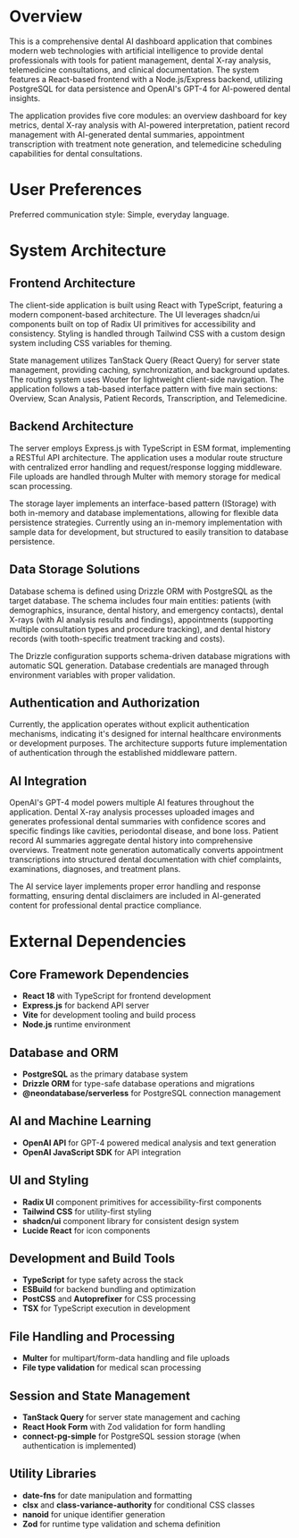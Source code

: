 # Overview

This is a comprehensive dental AI dashboard application that combines modern web technologies with artificial intelligence to provide dental professionals with tools for patient management, dental X-ray analysis, telemedicine consultations, and clinical documentation. The system features a React-based frontend with a Node.js/Express backend, utilizing PostgreSQL for data persistence and OpenAI's GPT-4 for AI-powered dental insights.

The application provides five core modules: an overview dashboard for key metrics, dental X-ray analysis with AI-powered interpretation, patient record management with AI-generated dental summaries, appointment transcription with treatment note generation, and telemedicine scheduling capabilities for dental consultations.

# User Preferences

Preferred communication style: Simple, everyday language.

# System Architecture

## Frontend Architecture
The client-side application is built using React with TypeScript, featuring a modern component-based architecture. The UI leverages shadcn/ui components built on top of Radix UI primitives for accessibility and consistency. Styling is handled through Tailwind CSS with a custom design system including CSS variables for theming.

State management utilizes TanStack Query (React Query) for server state management, providing caching, synchronization, and background updates. The routing system uses Wouter for lightweight client-side navigation. The application follows a tab-based interface pattern with five main sections: Overview, Scan Analysis, Patient Records, Transcription, and Telemedicine.

## Backend Architecture
The server employs Express.js with TypeScript in ESM format, implementing a RESTful API architecture. The application uses a modular route structure with centralized error handling and request/response logging middleware. File uploads are handled through Multer with memory storage for medical scan processing.

The storage layer implements an interface-based pattern (IStorage) with both in-memory and database implementations, allowing for flexible data persistence strategies. Currently using an in-memory implementation with sample data for development, but structured to easily transition to database persistence.

## Data Storage Solutions
Database schema is defined using Drizzle ORM with PostgreSQL as the target database. The schema includes four main entities: patients (with demographics, insurance, dental history, and emergency contacts), dental X-rays (with AI analysis results and findings), appointments (supporting multiple consultation types and procedure tracking), and dental history records (with tooth-specific treatment tracking and costs).

The Drizzle configuration supports schema-driven database migrations with automatic SQL generation. Database credentials are managed through environment variables with proper validation.

## Authentication and Authorization
Currently, the application operates without explicit authentication mechanisms, indicating it's designed for internal healthcare environments or development purposes. The architecture supports future implementation of authentication through the established middleware pattern.

## AI Integration
OpenAI's GPT-4 model powers multiple AI features throughout the application. Dental X-ray analysis processes uploaded images and generates professional dental summaries with confidence scores and specific findings like cavities, periodontal disease, and bone loss. Patient record AI summaries aggregate dental history into comprehensive overviews. Treatment note generation automatically converts appointment transcriptions into structured dental documentation with chief complaints, examinations, diagnoses, and treatment plans.

The AI service layer implements proper error handling and response formatting, ensuring dental disclaimers are included in AI-generated content for professional dental practice compliance.

# External Dependencies

## Core Framework Dependencies
- **React 18** with TypeScript for frontend development
- **Express.js** for backend API server
- **Vite** for development tooling and build process
- **Node.js** runtime environment

## Database and ORM
- **PostgreSQL** as the primary database system
- **Drizzle ORM** for type-safe database operations and migrations
- **@neondatabase/serverless** for PostgreSQL connection management

## AI and Machine Learning
- **OpenAI API** for GPT-4 powered medical analysis and text generation
- **OpenAI JavaScript SDK** for API integration

## UI and Styling
- **Radix UI** component primitives for accessibility-first components
- **Tailwind CSS** for utility-first styling
- **shadcn/ui** component library for consistent design system
- **Lucide React** for icon components

## Development and Build Tools
- **TypeScript** for type safety across the stack
- **ESBuild** for backend bundling and optimization
- **PostCSS** and **Autoprefixer** for CSS processing
- **TSX** for TypeScript execution in development

## File Handling and Processing
- **Multer** for multipart/form-data handling and file uploads
- **File type validation** for medical scan processing

## Session and State Management
- **TanStack Query** for server state management and caching
- **React Hook Form** with Zod validation for form handling
- **connect-pg-simple** for PostgreSQL session storage (when authentication is implemented)

## Utility Libraries
- **date-fns** for date manipulation and formatting
- **clsx** and **class-variance-authority** for conditional CSS classes
- **nanoid** for unique identifier generation
- **Zod** for runtime type validation and schema definition